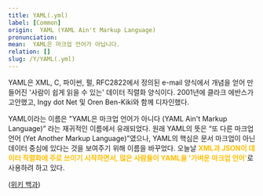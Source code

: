 ```yaml
---
title: YAML(.yml)
label: [Common]
origin:  YAML (YAML Ain't Markup Language)
pronunciation: 
mean:  YAML은 마크업 언어가 아닙니다.
relation: []
slug: /Y/YAML(.yml)
---
```


<content>
<p>YAML은 XML, C, 파이썬, 펄, RFC2822에서 정의된 e-mail 양식에서 개념을 얻어 만들어진 '사람이 쉽게 읽을 수 있는' 데이터 직렬화 양식이다. 2001년에 클라크 에반스가 고안했고, Ingy dot Net 및 Oren Ben-Kiki와 함께 디자인했다.</p><p>YAML이라는 이름은 "YAML은 마크업 언어가 아니다 (YAML Ain't Markup Language)” 라는 재귀적인 이름에서 유래되었다. 원래 YAML의 뜻은 “또 다른 마크업 언어 (Yet Another Markup Language)”였으나, YAML의 핵심은 문서 마크업이 아닌 데이터 중심에 있다는 것을 보여주기 위해 이름을 바꾸었다. 오늘날 <span style="color:#FFBF00; font-weight:bold;">XML과 JSON이 데이터 직렬화에 주로 쓰이기 시작하면서, 많은 사람들이 YAML을 '가벼운 마크업 언어'</span>로 사용하려 하고 있다.</p><p>(<a href="https://en.wikipedia.org/wiki/YAML">위키 백과</a>)</p>
</content>
